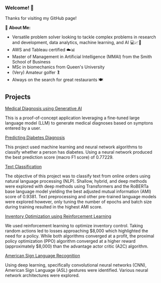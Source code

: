 ### Welcome! 👋

Thanks for visiting my GitHub page!

💬 **About Me:**
- Versatile problem solver looking to tackle complex problems in research and development, data analytics, machine learning, and AI 💻📈🤖
- AWS and Tableau certified ☁️📊
- Master of Management in Artificial Intelligence (MMAI) from the Smith School of Business
- MSc in biomechanics from Queen's University
- (Very) Amateur golfer 🏌️
- Always on the search for great restaurants 🍽️

## Projects

[Medical Diagnosis using Generative AI](https://github.com/mdjoh/HealthBot-GenAI)

This is a proof-of-concept application leveraging a fine-tuned large language model (LLM) to generate medical diagnoses based on symptons entered by a user.

[Predicting Diabetes Diagnosis](https://github.com/mdjoh/diabetes-classification)

This project used machine learning and neural network algorithms to classify whether a person has diabetes. Using a neural network produced the best prediction score (macro F1 score) of 0.77229.

[Text Classification](https://github.com/mdjoh/Online-Orders-Text-Classification)

The objective of this project was to classify text from online orders using natural language processing (NLP). Shallow, hybrid, and deep methods were explored with deep methods using Transformers and the RoBERTa base language model yielding the best adjusted mutual information (AMI) score of 0.9381. Text preprocessing and other pre-trained language models were explored however, only tuning the number of epochs and batch size during training resulted in the highest AMI score.

[Inventory Optimization using Reinforcement Learning](https://github.com/mdjoh/RL-project)

We used reinforcement learning to optimize inventory control. Taking random actions led to losses approaching $8,000 which highlighted the need for a policy. While both algorithms converged at a profit, the proximal policy optimization (PPO) algorithm converged at a higher reward (approximately $8,000) than the advantage actor critic (A2C) algorithm.

[American Sign Language Recognition](https://github.com/mdjoh/ASL-ImageClassification)

Using deep learning, specifically convolutional neural networks (CNN), American Sign Language (ASL) gestures were identified. Various neural network architectures were explored.

<!--
**mdjoh/mdjoh** is a ✨ _special_ ✨ repository because its `README.md` (this file) appears on your GitHub profile.

Here are some ideas to get you started:

- 🔭 I’m currently working on ...
- 🌱 I’m currently learning ...
- 👯 I’m looking to collaborate on ...
- 🤔 I’m looking for help with ...
- 💬 Ask me about ...
- 📫 How to reach me: ...
- 😄 Pronouns: ...
- ⚡ Fun fact: ...
-->
